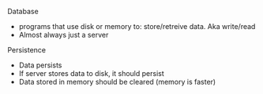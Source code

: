 Database

- programs that use disk or memory to: store/retreive data. Aka write/read
- Almost always just a server

Persistence

- Data persists
- If server stores data to disk, it should persist
- Data stored in memory should be cleared (memory is faster)
